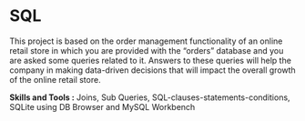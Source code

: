 # SQL

This project is based on the order management functionality of an online retail store in which you are provided with the “orders” database and you are asked some queries related to it. Answers to these queries will help the company in making data-driven decisions that will impact the overall growth of the online retail store. 

**Skills and Tools :** Joins, Sub Queries, SQL-clauses-statements-conditions, SQLite using DB Browser and MySQL Workbench
